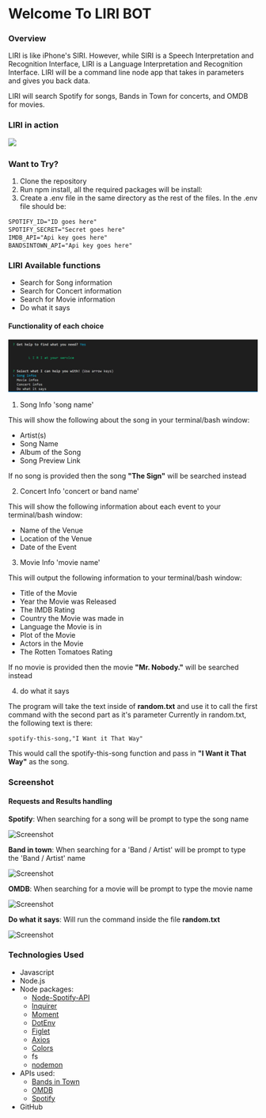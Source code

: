 # Welcome To LIRI BOT

### Overview

LIRI is like iPhone's SIRI. However, while SIRI is a Speech Interpretation and Recognition Interface, LIRI is a Language Interpretation and Recognition Interface. LIRI will be a command line node app that takes in parameters and gives you back data.

LIRI will search Spotify for songs, Bands in Town for concerts, and OMDB for movies. 

### LIRI in action

<img src="/assets/images/liri-bot-inaction.gif?raw=true">

### Want to Try? 

1. Clone the repository
2. Run npm install, all the required packages will be install:
3. Create a .env file in the same directory as the rest of the files. In the .env file should be:
~~~~
SPOTIFY_ID="ID goes here"
SPOTIFY_SECRET="Secret goes here"
IMDB_API="Api key goes here"
BANDSINTOWN_API="Api key goes here"
~~~~

### LIRI Available functions

* Search for Song information
* Search for Concert information
* Search for Movie information
* Do what it says

#### Functionality of each choice

![Screenshot](./assets/images/liri-fonctionalities.png)

1. Song Info 'song name'

This will show the following about the song in your terminal/bash window:

- Artist(s)
- Song Name
- Album of the Song
- Song Preview Link

If no song is provided then the song **"The Sign"** will be searched instead

2. Concert Info 'concert or band name'

This will show the following information about each event to your terminal/bash window:
- Name of the Venue
- Location of the Venue
- Date of the Event

3. Movie Info 'movie name'

This will output the following information to your terminal/bash window:

- Title of the Movie
- Year the Movie was Released
- The IMDB Rating
- Country the Movie was made in
- Language the Movie is in
- Plot of the Movie
- Actors in the Movie
- The Rotten Tomatoes Rating

If no movie is provided then the movie **"Mr. Nobody."** will be searched instead

4. do what it says

The program will take the text inside of **random.txt** and use it to call the first command with the second part as it's parameter
Currently in random.txt, the following text is there:
~~~
spotify-this-song,"I Want it That Way"
~~~

This would call the spotify-this-song function and pass in **"I Want it That Way"** as the song.

### Screenshot

#### Requests and Results handling

**Spotify**: When searching for a song will be prompt to type the song name 

![Screenshot](./assets/images/trivia-thumbnail.png)

**Band in town**: When searching for a 'Band / Artist' will be prompt to type the 'Band / Artist' name 

![Screenshot](./assets/images/trivia-thumbnail.png)

**OMDB**: When searching for a movie will be prompt to type the movie name 

![Screenshot](./assets/images/trivia-thumbnail.png)

**Do what it says**: Will run the command inside the file **random.txt** 

![Screenshot](./assets/images/trivia-thumbnail.png)

### Technologies Used

* Javascript
* Node.js
* Node packages:
    * [Node-Spotify-API](https://www.npmjs.com/package/node-spotify-api)
    * [Inquirer](https://www.npmjs.com/package/inquirer) 
    * [Moment](https://www.npmjs.com/package/moment)
    * [DotEnv](https://www.npmjs.com/package/dot-env)
    * [Figlet](https://www.npmjs.com/package/figlet)
    * [Axios](https://www.npmjs.com/package/axios)
    * [Colors](https://www.npmjs.com/package/colors)
    * fs
    * [nodemon](https://www.npmjs.com/package/nodemon)
* APIs used:
    * [Bands in Town](https://www.bandsintown.com/en)
    * [OMDB](http://www.omdbapi.com/)
    * [Spotify](https://developer.spotify.com/documentation/web-api/)
* GitHub
